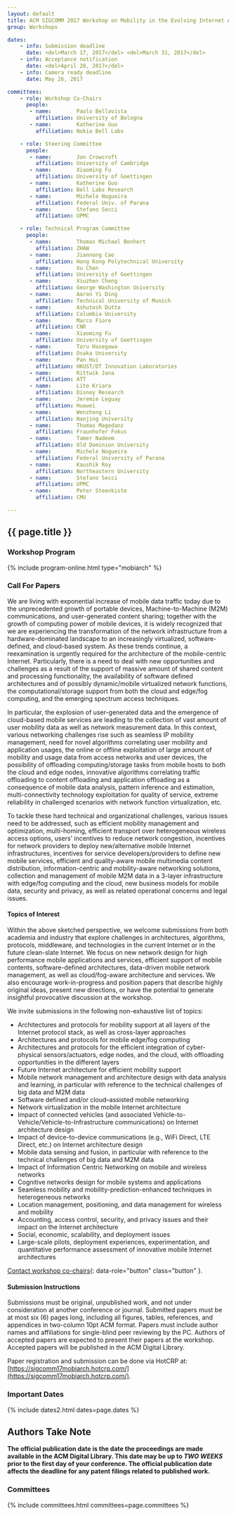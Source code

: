 ```yaml
---
layout: default
title: ACM SIGCOMM 2017 Workshop on Mobility in the Evolving Internet Architecture (MobiArch'2017)
group: Workshops

dates:
    - info: Submission deadline
      date: <del>March 17, 2017</del> <del>March 31, 2017</del>
    - info: Acceptance notification
      date: <del>April 28, 2017</del>
    - info: Camera ready deadline
      date: May 26, 2017

committees:
    - role: Workshop Co-Chairs
      people:
       - name:        Paolo Bellavista
         affiliation: University of Bologna
       - name:        Katherine Guo
         affiliation: Nokia Bell Labs

    - role: Steering Committee
      people:
       - name:        Jon Crowcroft
         affiliation: University of Cambridge
       - name:        Xiaoming Fu
         affiliation: University of Goettingen
       - name:        Katherine Guo
         affiliation: Bell Labs Research
       - name:        Michele Nogueira
         affiliation: Federal Univ. of Parana
       - name:        Stefano Secci
         affiliation: UPMC

    - role: Technical Program Committee
      people:
       - name:        Thomas Michael Bonhert
         affiliation: ZHAW
       - name:        Jiannong Cao
         affiliation: Hong Kong Polytechnical University
       - name:        Xu Chen
         affiliation: University of Goettingen
       - name:        Xiuzhen Cheng
         affiliation: George Washington University
       - name:        Aaron Yi Ding
         affiliation: Technical University of Munich
       - name:        Ashutosh Dutta
         affiliation: Columbia University
       - name:        Marco Fiore
         affiliation: CNR
       - name:        Xiaoming Fu
         affiliation: University of Goettingen
       - name:        Toru Hasegawa
         affiliation: Osaka University
       - name:        Pan Hui
         affiliation: HKUST/DT Innovation Laboratories
       - name:        Rittwik Jana
         affiliation: ATT
       - name:        Lito Kriara
         affiliation: Disney Research
       - name:        Jeremie Leguay
         affiliation: Huawei
       - name:        Wenzhong Li
         affiliation: Nanjing University
       - name:        Thomas Magedanz
         affiliation: Fraunhofer Fokus
       - name:        Tamer Nadeem
         affiliation: Old Dominion University
       - name:        Michele Nogueira
         affiliation: Federal University of Parana
       - name:        Kaushik Roy
         affiliation: Northeastern University
       - name:        Stefano Secci
         affiliation: UPMC
       - name:        Peter Steenkiste
         affiliation: CMU

---
```


## {{ page.title }}

### Workshop Program

{% include program-online.html type="mobiarch" %}

### Call For Papers

We are living with exponential increase of mobile data traffic today due to the unprecedented growth of portable devices, Machine-to-Machine (M2M) communications, and user-generated content sharing; together with the growth of computing power of mobile devices, it is widely recognized that we are experiencing the transformation of the network infrastructure from a hardware-dominated landscape to an increasingly virtualized, software-defined, and cloud-based system. As these trends continue, a reexamination is urgently required for the architecture of the mobile-centric Internet. Particularly, there is a need to deal with new opportunities and challenges as a result of the support of massive amount of shared content and processing functionality, the availability of software defined architectures and of possibly dynamic/mobile virtualized network functions, the computational/storage support from both the cloud and edge/fog computing, and the emerging spectrum access techniques.

In particular, the explosion of user-generated data and the emergence of cloud-based mobile services are leading to the collection of vast amount of user mobility data as well as network measurement data. In this context, various networking challenges rise such as seamless IP mobility management, need for novel algorithms correlating user mobility and application usages, the online or offline exploitation of large amount of mobility and usage data from access networks and user devices, the possibility of offloading computing/storage tasks from mobile hosts to both the cloud and edge nodes, innovative algorithms correlating traffic offloading to content offloading and application offloading as a consequence of mobile data analysis, pattern inference and estimation, multi-connectivity technology exploitation for quality of service, extreme reliability in challenged scenarios with network function virtualization, etc.

To tackle these hard technical and organizational challenges, various issues need to be addressed, such as efficient mobility management and optimization, multi-homing, efficient transport over heterogeneous wireless access options, users’ incentives to reduce network congestion, incentives for network providers to deploy new/alternative mobile Internet infrastructures, incentives for service developers/providers to define new mobile services, efficient and quality-aware mobile multimedia content distribution, information-centric and mobility-aware networking solutions, collection and management of mobile M2M data in a 3-layer infrastructure with edge/fog computing and the cloud, new business models for mobile data, security and privacy, as well as related operational concerns and legal issues.


#### Topics of Interest

Within the above sketched perspective, we welcome submissions from both academia and industry that explore challenges in architectures, algorithms, protocols, middleware, and technologies in the current Internet or in the future clean-slate Internet. We focus on new network design for high performance mobile applications and services, efficient support of mobile contents, software-defined architectures, data-driven mobile network management, as well as cloud/fog-aware architecture and services.
We also encourage work-in-progress and position papers that describe highly original ideas, present new directions, or have the potential to generate insightful provocative discussion at the workshop.

We invite submissions in the following non-exhaustive list of topics:

- Architectures and protocols for mobility support at all layers of the Internet protocol stack, as well as cross-layer approaches
- Architectures and protocols for mobile edge/fog computing
- Architectures and protocols for the efficient integration of cyber-physical sensors/actuators, edge nodes, and the cloud, with offloading opportunities in the different layers
- Future Internet architecture for efficient mobility support
- Mobile network management and architecture design with data analysis and learning, in particular with reference to the technical challenges of big data and M2M data
- Software defined and/or cloud–assisted mobile networking
- Network virtualization in the mobile Internet architecture
- Impact of connected vehicles (and associated Vehicle-to-Vehicle/Vehicle-to-Infrastructure communications) on Internet architecture design
- Impact of device-to-device communications (e.g., WiFi Direct, LTE Direct, etc.) on Internet architecture design
- Mobile data sensing and fusion, in particular with reference to the technical challenges of big data and M2M data
- Impact of Information Centric Networking on mobile and wireless networks
- Cognitive networks design for mobile systems and applications
- Seamless mobility and mobility-prediction-enhanced techniques in heterogeneous networks
- Location management, positioning, and data management for wireless and mobility
- Accounting, access control, security, and privacy issues and their impact on the Internet architecture
- Social, economic, scalability, and deployment issues
- Large-scale pilots, deployment experiences, experimentation, and quantitative performance assessment of innovative mobile Internet architectures

[Contact workshop co-chairs](mailto:paolo.bellavista@unibo.it,katherine.guo@nokia-bell-labs.com?subject=[MobiArch'2017]){: data-role="button" class="button" }.

#### Submission Instructions

Submissions must be original, unpublished work, and not under consideration at another conference or journal. Submitted papers must be at most six (6) pages long, including all figures, tables, references, and appendices in two-column 10pt ACM format. Papers must include author names and affiliations for single-blind peer reviewing by the PC. Authors of accepted papers are expected to present their papers at the workshop. Accepted papers will be published in the ACM Digital Library.

Paper registration and submission can be done via HotCRP at: [https://sigcomm17mobiarch.hotcrp.com/](https://sigcomm17mobiarch.hotcrp.com/).

### Important Dates

{% include dates2.html dates=page.dates %}

## Authors Take Note

**The official publication date is the date the proceedings are made available in the ACM Digital Library. This date may be up to *TWO WEEKS* prior to the first day of your conference. The official publication date affects the deadline for any patent filings related to published work.**

### Committees

{% include committees.html committees=page.committees %}
